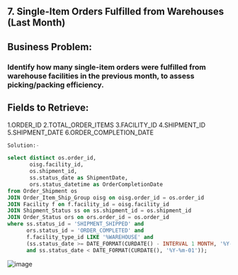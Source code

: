 ## 7. Single-Item Orders Fulfilled from Warehouses (Last Month)
## Business Problem:
### Identify how many single-item orders were fulfilled from warehouse facilities in the previous month, to assess picking/packing efficiency.

## Fields to Retrieve:

1.ORDER_ID
2.TOTAL_ORDER_ITEMS
3.FACILITY_ID
4.SHIPMENT_ID
5.SHIPMENT_DATE
6.ORDER_COMPLETION_DATE

```sql
Solution:-

select distinct os.order_id,
       oisg.facility_id,
       os.shipment_id,
       ss.status_date as ShipmentDate,
       ors.status_datetime as OrderCompletionDate
from Order_Shipment os
JOIN Order_Item_Ship_Group oisg on oisg.order_id = os.order_id
JOIN Facility f on f.facility_id = oisg.facility_id
JOIN Shipment_Status ss on ss.shipment_id = os.shipment_id
JOIN Order_Status ors on ors.order_id = os.order_id
where ss.status_id = 'SHIPMENT_SHIPPED' and 
      ors.status_id = 'ORDER_COMPLETED' and 
      f.facility_type_id LIKE '%WAREHOUSE' and
      (ss.status_date >= DATE_FORMAT(CURDATE() - INTERVAL 1 MONTH, '%Y-%m-01')
      and ss.status_date < DATE_FORMAT(CURDATE(), '%Y-%m-01'));

```
![image](https://github.com/user-attachments/assets/7a82723e-ea5f-4acf-9467-790ac96f1fe4)
